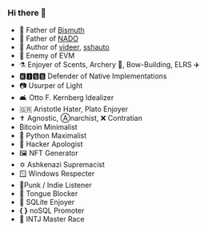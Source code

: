 ### Hi there 👋

- 🧒 Father of [Bismuth](https://github.com/bismuthfoundation/Bismuth)
- 👶 Father of [NADO](https://github.com/hclivess/nado)
- 📖 Author of [videer](https://github.com/hclivess/videer), [sshauto](https://github.com/hclivess/sshauto)
- 🥷 Enemy of EVM
- ⚗️ Enjoyer of Scents, Archery 🏹, Bow-Building, ELRS ✈️
- 🅺🅸🆂🆂 Defender of Native Implementations
- 📷 Usurper of Light
- 🛋️ Otto F. Kernberg Idealizer
- 🇬🇷 Aristotle Hater, Plato Enjoyer
- ✝️️ Agnostic, Ⓐnarchist, ❌ Contratian
- ₿itcoin Minimalist
- 🐍 Python Maximalist
- 👤 Hacker Apologist
- 🖼️ NFT Generator
- ✡️ Ashkenazi Supremacist
- 🪟 Windows Respecter
- 🎸Punk / Indie Listener
- 🎷 Tongue Blocker
- 📙 SQLite Enjoyer
- **{ }** noSQL Promoter
- 🤔 INTJ Master Race
